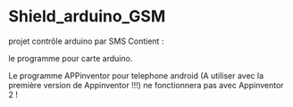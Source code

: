 # Shield_arduino_GSM
projet contrôle arduino par SMS
 Contient :
 
 le programme pour carte arduino.
 
 Le programme APPinventor pour telephone android (A utiliser avec la première version de Appinventor !!!)
 ne fonctionnera pas avec Appinventor 2 !
